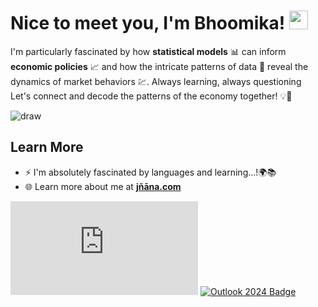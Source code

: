 # Nice to meet you, I'm Bhoomika! <img src="https://raw.githubusercontent.com/MartinHeinz/MartinHeinz/master/wave.gif" width="30px">


I'm particularly fascinated by how **statistical models** 📊 can inform **economic policies** 📈 and how the intricate patterns of data 🧮 reveal the dynamics of market behaviors 💹. Always learning, always questioning <br>
Let's connect and decode the patterns of the economy together! 💡🤝

![draw](https://media.giphy.com/media/DHqth0hVQoIzS/giphy.gif)

<!--## Stack
**Statistical Software:** R<br>
**Data Analysis:** Excel, Python<br>
**Data Visualization:** ggplot2, Matplotlib<br>
**IDE:** Pycharm<br>
**Econometrics Tools:** EViews <br>-->

## Learn More
- ⚡ I'm absolutely fascinated by languages and learning...!🌍📚
- 🌐 Learn more about me at **[jñāna.com](https://jñāna.com/)**

<!--[![Linkedin Badge](https://img.shields.io/badge/-@-blue?style=flat&logo=Linkedin&logoColor=white&link=https://www.linkedin.com/in/)](https://www.linkedin.com/in/)-->
[![Website Badge](https://img.shields.io/badge/-jñāna.com-purple?style=flat&logo=Google-Chrome&logoColor=white&link=https://jñāna.com)](https://jñāna.com)
[![Outlook 2024 Badge](https://img.shields.io/badge/-bhoomi-84D7FF?style=flat&logo=Microsoft-Outlook&logoColor=white&link=mailto:bhoomikaangira8@gmail.com)](mailto:bhoomikaangira8@gmail.com)

<!--# 
[![GitHub Streak](http://github-readme-streak-stats.herokuapp.com?user=s0L-fr&theme=dark&background=000000)](https://git.io/streak-stats)



**bhoomi2003/bhoomi2003** is a ✨ _special_ ✨ repository because its `README.md` (this file) appears on your GitHub profile.

Here are some ideas to get you started:

- 🔭 I’m currently working on ...
- 👯 I’m looking to collaborate on ...
- 🤔 I’m looking for help with ...
-->
